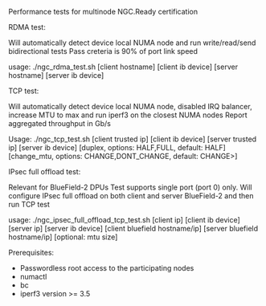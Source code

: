 Performance tests for multinode NGC.Ready certification

RDMA test:

Will automatically detect device local NUMA node and run write/read/send bidirectional tests
Pass creteria is 90% of port link speed

usage: ./ngc_rdma_test.sh [client hostname] [client ib device] [server hostname] [server ib device]

TCP test:

Will automatically detect device local NUMA node, disabled IRQ balancer, increase MTU to max and run iperf3 on the closest NUMA nodes
Report aggregated throughput in Gb/s

Usage: ./ngc_tcp_test.sh [client trusted ip] [client ib device] [server trusted ip] [server ib device] [duplex, options: HALF,FULL, default: HALF] [change_mtu, options: CHANGE,DONT_CHANGE, default: CHANGE>]

IPsec full offload test:

Relevant for BlueField-2 DPUs
Test supports single port (port 0) only.
Will configure IPsec full offload on both client and server BlueField-2 and then run TCP test

usage: ./ngc_ipsec_full_offload_tcp_test.sh [client ip] [client ib device] [server ip] [server ib device] [client bluefield hostname/ip] [server bluefield hostname/ip] [optional: mtu size]

Prerequisites:
* Passwordless root access to the participating nodes
* numactl
* bc
* iperf3 version >= 3.5

